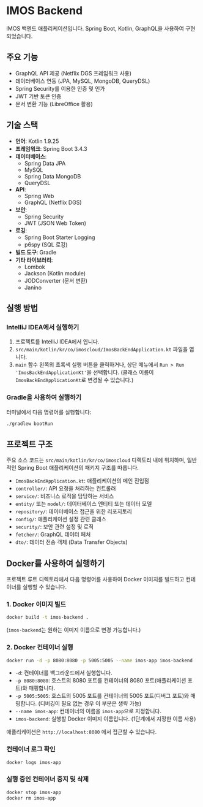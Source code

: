 # IMOS Backend

IMOS 백엔드 애플리케이션입니다. Spring Boot, Kotlin, GraphQL을 사용하여 구현되었습니다.

## 주요 기능

*   GraphQL API 제공 (Netflix DGS 프레임워크 사용)
*   데이터베이스 연동 (JPA, MySQL, MongoDB, QueryDSL)
*   Spring Security를 이용한 인증 및 인가
*   JWT 기반 토큰 인증
*   문서 변환 기능 (LibreOffice 활용)

## 기술 스택

*   **언어**: Kotlin 1.9.25
*   **프레임워크**: Spring Boot 3.4.3
*   **데이터베이스**:
    *   Spring Data JPA
    *   MySQL
    *   Spring Data MongoDB
    *   QueryDSL
*   **API**:
    *   Spring Web
    *   GraphQL (Netflix DGS)
*   **보안**:
    *   Spring Security
    *   JWT (JSON Web Token)
*   **로깅**:
    *   Spring Boot Starter Logging
    *   p6spy (SQL 로깅)
*   **빌드 도구**: Gradle
*   **기타 라이브러리**:
    *   Lombok
    *   Jackson (Kotlin module)
    *   JODConverter (문서 변환)
    *   Janino

## 실행 방법

### IntelliJ IDEA에서 실행하기

1.  프로젝트를 IntelliJ IDEA에서 엽니다.
2.  `src/main/kotlin/kr/co/imoscloud/ImosBackEndApplication.kt` 파일을 엽니다.
3.  `main` 함수 왼쪽의 초록색 실행 버튼을 클릭하거나, 상단 메뉴에서 `Run > Run 'ImosBackEndApplicationKt'`을 선택합니다. (클래스 이름이 `ImosBackEndApplicationKt`로 변경될 수 있습니다.)

### Gradle을 사용하여 실행하기

터미널에서 다음 명령어를 실행합니다:

```bash
./gradlew bootRun
```

## 프로젝트 구조

주요 소스 코드는 `src/main/kotlin/kr/co/imoscloud` 디렉토리 내에 위치하며, 일반적인 Spring Boot 애플리케이션의 패키지 구조를 따릅니다.

*   `ImosBackEndApplication.kt`: 애플리케이션의 메인 진입점
*   `controller/`: API 요청을 처리하는 컨트롤러
*   `service/`: 비즈니스 로직을 담당하는 서비스
*   `entity/` 또는 `model/`: 데이터베이스 엔티티 또는 데이터 모델
*   `repository/`: 데이터베이스 접근을 위한 리포지토리
*   `config/`: 애플리케이션 설정 관련 클래스
*   `security/`: 보안 관련 설정 및 로직
*   `fetcher/`: GraphQL 데이터 페처
*   `dto/`: 데이터 전송 객체 (Data Transfer Objects)

## Docker를 사용하여 실행하기

프로젝트 루트 디렉토리에서 다음 명령어를 사용하여 Docker 이미지를 빌드하고 컨테이너를 실행할 수 있습니다.

### 1. Docker 이미지 빌드

```bash
docker build -t imos-backend .
```

(`imos-backend`는 원하는 이미지 이름으로 변경 가능합니다.)

### 2. Docker 컨테이너 실행

```bash
docker run -d -p 8080:8080 -p 5005:5005 --name imos-app imos-backend
```

*   `-d`: 컨테이너를 백그라운드에서 실행합니다.
*   `-p 8080:8080`: 호스트의 8080 포트를 컨테이너의 8080 포트(애플리케이션 포트)와 매핑합니다.
*   `-p 5005:5005`: 호스트의 5005 포트를 컨테이너의 5005 포트(디버그 포트)와 매핑합니다. (디버깅이 필요 없는 경우 이 부분은 생략 가능)
*   `--name imos-app`: 컨테이너의 이름을 `imos-app`으로 지정합니다.
*   `imos-backend`: 실행할 Docker 이미지 이름입니다. (1단계에서 지정한 이름 사용)

애플리케이션은 `http://localhost:8080` 에서 접근할 수 있습니다.

### 컨테이너 로그 확인

```bash
docker logs imos-app
```

### 실행 중인 컨테이너 중지 및 삭제

```bash
docker stop imos-app
docker rm imos-app
```
